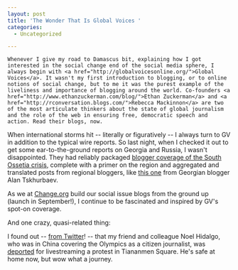 ```yaml
---
layout: post
title: 'The Wonder That Is Global Voices '
categories:
  - Uncategorized

---
```



    Whenever I give my road to Damascus bit, explaining how I got interested in the social change end of the social media sphere, I always begin with <a href="http://globalvoicesonline.org/">Global Voices</a>. It wasn't my first introduction to blogging, or to online notions of social change, but to me it was the purest example of the liveliness and importance of blogging around the world. Co-founders <a href="http://www.ethanzuckerman.com/blog/">Ethan Zuckerman</a> and <a href="http://rconversation.blogs.com/">Rebecca Mackinnon</a> are two of the most articulate thinkers about the state of global journalism and the role of the web in ensuring free, democratic speech and action. Read their blogs, now.

When international storms hit -- literally or figuratively -- I always turn to GV in addition to the typical wire reports. So last night, when I checked it out to get some ear-to-the-ground reports on Georgia and Russia, I wasn't disappointed. They had reliably packaged <a href="http://globalvoicesonline.org/specialcoverage/south-ossetia-crisis-2008/">blogger coverage of the South Ossetia crisis</a>, complete with a primer on the region and aggregated and translated posts from regional bloggers, like <a href="http://globalvoicesonline.org/2008/08/12/georgia-russian-troops-in-georgian-villages/">this one</a> from Georgian blogger Alan Tskhurbaev.

As we at <a href="http://change.org">Change.org</a> build our social issue blogs from the ground up (launch in September!), I continue to be fascinated and inspired by GV's spot-on coverage.

And one crazy, quasi-related thing:

I found out -- <a href="http://twitter.com/noneck/statuses/883148439">from Twitter</a>! -- that my friend and colleague Noel Hidalgo, who was in China covering the Olympics as a citizen journalist, was <a href="http://globalvoicesonline.org/2008/08/10/china-citizen-reporter-to-be-deported/">deported</a> for livestreaming a protest in Tiananmen Square. He's safe at home now, but wow what a journey.
  
